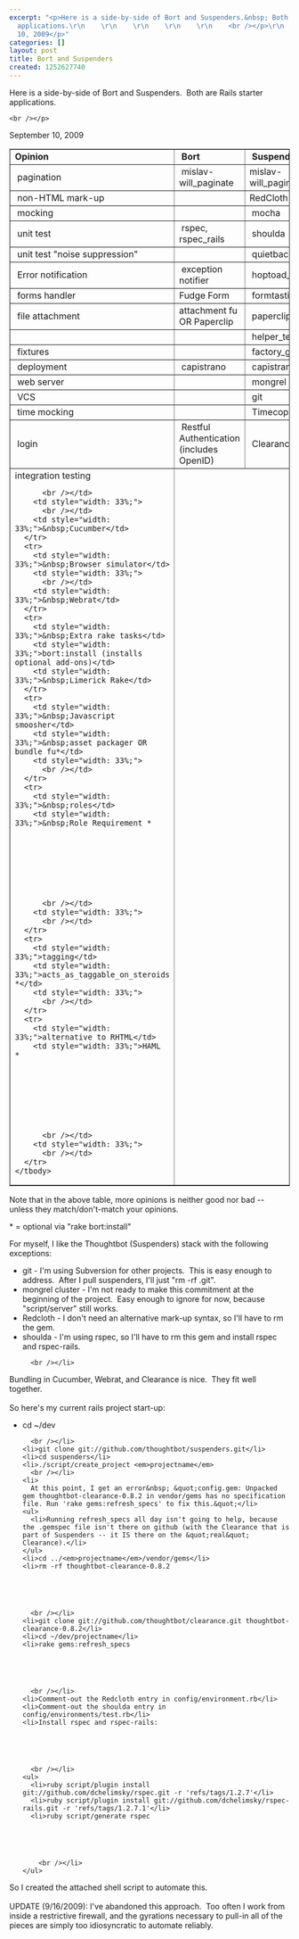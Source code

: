 ```yaml
---
excerpt: "<p>Here is a side-by-side of Bort and Suspenders.&nbsp; Both are Rails starter
  applications.\r\n    \r\n    \r\n    \r\n    \r\n    <br /></p>\r\n  <p>September
  10, 2009</p>"
categories: []
layout: post
title: Bort and Suspenders
created: 1252627740
---
```

<p>Here is a side-by-side of Bort and Suspenders.&nbsp; Both are Rails starter applications.
    
    
    
    
    <br /></p>
  <p>September 10, 2009</p>
  <table cellspacing="1" cellpadding="1" border="1" style="width: 100%;">
    <tbody>
      <tr>
        <td style="width: 33%;"><strong>Opinion</strong></td>
        <td style="width: 33%;"><strong>&nbsp;Bort</strong></td>
        <td style="width: 33%;"><strong>&nbsp;Suspenders­</strong></td>
      </tr>
      <tr>
        <td style="width: 33%;">&nbsp;pagination</td>
        <td style="width: 33%;">&nbsp;mislav-will_paginate</td>
        <td style="width: 33%;">mislav-will_paginate</td>
      </tr>
      <tr>
        <td style="width: 33%;">&nbsp;non-HTML mark-up</td>
        <td style="width: 33%;">
          <br /></td>
        <td style="width: 33%;">RedCloth 4</td>
      </tr>
      <tr>
        <td style="width: 33%;">&nbsp;mocking</td>
        <td style="width: 33%;">
          <br /></td>
        <td style="width: 33%;">&nbsp;mocha­</td>
      </tr>
      <tr>
        <td style="width: 33%;">&nbsp;unit test</td>
        <td style="width: 33%;">&nbsp;rspec, rspec_rails</td>
        <td style="width: 33%;">&nbsp;shoulda</td>
      </tr>
      <tr>
        <td style="width: 33%;">&nbsp;unit test &quot;noise suppression&quot;</td>
        <td style="width: 33%;">
          <br /></td>
        <td style="width: 33%;">&nbsp;quietbacktrace</td>
      </tr>
      <tr>
        <td style="width: 33%;">&nbsp;Error notification</td>
        <td style="width: 33%;">&nbsp;exception notifier</td>
        <td style="width: 33%;">&nbsp;hoptoad_notifier</td>
      </tr>
      <tr>
        <td style="width: 33%;">&nbsp;forms handler</td>
        <td style="width: 33%;">Fudge Form</td>
        <td style="width: 33%;">&nbsp;formtastic</td>
      </tr>
      <tr>
        <td style="width: 33%;">&nbsp;file attachment</td>
        <td style="width: 33%;">attachment fu OR Paperclip</td>
        <td style="width: 33%;">&nbsp;paperclip</td>
      </tr>
      <tr>
        <td style="width: 33%;">
          <br /></td>
        <td style="width: 33%;">
          <br /></td>
        <td style="width: 33%;">&nbsp;helper_test</td>
      </tr>
      <tr>
        <td style="width: 33%;">&nbsp;fixtures­</td>
        <td style="width: 33%;">
          <br /></td>
        <td style="width: 33%;">&nbsp;factory_girl</td>
      </tr>
      <tr>
        <td style="width: 33%;">&nbsp;deployment</td>
        <td style="width: 33%;">&nbsp;capistrano</td>
        <td style="width: 33%;">&nbsp;­capistrano</td>
      </tr>
      <tr>
        <td style="width: 33%;">&nbsp;web server</td>
        <td style="width: 33%;">
          <br /></td>
        <td style="width: 33%;">&nbsp;mongrel cluster</td>
      </tr>
      <tr>
        <td style="width: 33%;">&nbsp;VCS</td>
        <td style="width: 33%;">
          <br /></td>
        <td style="width: 33%;">&nbsp;git</td>
      </tr>
      <tr>
        <td style="width: 33%;">&nbsp;time mocking</td>
        <td style="width: 33%;">
          <br /></td>
        <td style="width: 33%;">&nbsp;Timecop</td>
      </tr>
      <tr>
        <td style="width: 33%;">&nbsp;login</td>
        <td style="width: 33%;">&nbsp;Restful Authentication (includes OpenID)</td>
        <td style="width: 33%;">&nbsp;Clearance</td>
      </tr>
      <tr>
        <td style="width: 33%;">integration testing
          
          
          
          
          
          
          <br /></td>
        <td style="width: 33%;">
          <br /></td>
        <td style="width: 33%;">&nbsp;Cucumber</td>
      </tr>
      <tr>
        <td style="width: 33%;">&nbsp;Browser simulator</td>
        <td style="width: 33%;">
          <br /></td>
        <td style="width: 33%;">&nbsp;Webrat</td>
      </tr>
      <tr>
        <td style="width: 33%;">&nbsp;Extra rake tasks</td>
        <td style="width: 33%;">bort:install (installs optional add-ons)</td>
        <td style="width: 33%;">&nbsp;Limerick Rake</td>
      </tr>
      <tr>
        <td style="width: 33%;">&nbsp;Javascript smoosher</td>
        <td style="width: 33%;">&nbsp;asset packager OR bundle fu*</td>
        <td style="width: 33%;">
          <br /></td>
      </tr>
      <tr>
        <td style="width: 33%;">&nbsp;roles</td>
        <td style="width: 33%;">&nbsp;Role Requirement *
          
          
          
          
          
          
          
          
          <br /></td>
        <td style="width: 33%;">
          <br /></td>
      </tr>
      <tr>
        <td style="width: 33%;">tagging</td>
        <td style="width: 33%;">acts_as_taggable_on_steroids *</td>
        <td style="width: 33%;">
          <br /></td>
      </tr>
      <tr>
        <td style="width: 33%;">alternative to RHTML</td>
        <td style="width: 33%;">HAML *
          
          
          
          
          
          
          
          
          <br /></td>
        <td style="width: 33%;">
          <br /></td>
      </tr>
    </tbody>
  </table>
  <p>Note that in the above table, more opinions is neither good nor bad -- unless they match/don't-match your opinions.</p>
  <p>* = optional via &quot;rake bort:install&quot;</p>
  <p>For myself, I like the Thoughtbot (Suspenders) stack with the following exceptions:</p>
  <ul>
    <li>git - I'm using Subversion for other projects.&nbsp; This is easy enough to address.&nbsp; After I pull suspenders, I'll just &quot;rm -rf .git&quot;.</li>
    <li>mongrel cluster - I'm not ready to make this commitment at the beginning of the project.&nbsp; Easy enough to ignore for now, because &quot;script/server&quot; still works.</li>
    <li>Redcloth - I don't need an alternative mark-up syntax, so I'll have to rm the gem.</li>
    <li>shoulda - I'm using rspec, so I'll have to rm this gem and install rspec and rspec-rails.
      
      
      
      
      
      
      
      <br /></li>
  </ul>Bundling in Cucumber, Webrat, and Clearance is nice.&nbsp; They fit well together.
  
  
  
  
  
  
  
  <br />
  <br />So here's my current rails project start-up:
  
  
  
  
  
  
  <br />
  <ul>
    <li>cd ~/dev
      
      
      
      
      
      
      <br /></li>
    <li>git clone git://github.com/thoughtbot/suspenders.git</li>
    <li>cd suspenders</li>
    <li>./script/create_project <em>projectname</em>
      <br /></li>
    <li>
      At this point, I get an error&nbsp; &quot;config.gem: Unpacked gem thoughtbot-clearance-0.8.2 in vendor/gems has no specification file. Run 'rake gems:refresh_specs' to fix this.&quot;</li>
    <ul>
      <li>Running refresh_specs all day isn't going to help, because the .gemspec file isn't there on github (with the Clearance that is part of Suspenders -- it IS there on the &quot;real&quot; Clearance).</li>
    </ul>
    <li>cd ../<em>projectname</em>/vendor/gems</li>
    <li>rm -rf thoughtbot-clearance-0.8.2
      
      
      
      
      
      <br /></li>
    <li>git clone git://github.com/thoughtbot/clearance.git thoughtbot-clearance-0.8.2</li>
    <li>cd ~/dev/projectname</li>
    <li>rake gems:refresh_specs
      
      
      
      
      
      <br /></li>
    <li>Comment-out the Redcloth entry in config/environment.rb</li>
    <li>Comment-out the shoulda entry in config/environments/test.rb</li>
    <li>Install rspec and rspec-rails:
      
      
      
      
      
      <br /></li>
    <ul>
      <li>ruby script/plugin install git://github.com/dchelimsky/rspec.git -r 'refs/tags/1.2.7'</li>
      <li>ruby script/plugin install git://github.com/dchelimsky/rspec-rails.git -r 'refs/tags/1.2.7.1'</li>
      <li>ruby script/generate rspec
        
        
        
        
        
        <br /></li>
    </ul>
  </ul>
So I created the attached shell script to automate this.
­
  <br />
  <br />UPDATE (9/16/2009): I've abandoned this approach.&nbsp; Too often I work from inside a restrictive firewall, and the gyrations necessary to pull-in all of the pieces are simply too idiosyncratic to automate reliably.
  <br />
